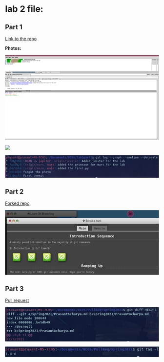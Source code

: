 # lab 2 file:

## Part 1
[Link to the repo](https://github.com/Prasantacharya/lab2part1)

**Photos:**

![](../../resources/lab2-gitk-all.png)

![](../../resources/lab-gitk.png)

![](../../resources/lab2-git-terminal.png)

## Part 2

[Forked repo](https://github.com/Prasantacharya/Spoon-Knife)

![Photos for git branching](../../resources/lab2-git-branching.png)

## Part 3

[Pull repuest](https://github.com/Prasantacharya/PullReq)

![Image of Git diff](../../resources/lab-2-part-3.png)

![Git-tag](../../resources/lab2-git-tag.png)
